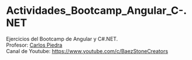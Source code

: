 # Actividades_Bootcamp_Angular_C-.NET

Ejercicios del Bootcamp de Angular y C#.NET. <br>
Profesor: [Carlos Piedra](https://github.com/carlospiedrab) <br>
Canal de Youtube: https://www.youtube.com/c/BaezStoneCreators
